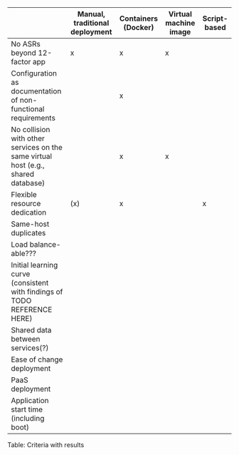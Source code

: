 | &nbsp; | Manual, traditional deployment | Containers (Docker) | Virtual machine image | Script-based |
| ---------------------------------------- | ----------- | ---------- | --------- | -------- |
| No ASRs beyond 12-factor app                                                            | x | x | x |   |
| Configuration as documentation of non-functional requirements                           |   | x |   |   |
| No collision with other services on the same virtual host (e.g., shared database)       |   | x | x |   |
| Flexible resource dedication                                                            |(x)| x |   | x |
| Same-host duplicates
| Load balance-able???
| Initial learning curve (consistent with findings of TODO REFERENCE HERE)
| Shared data between services(?)
| Ease of change deployment
| PaaS deployment
| Application start time (including boot)

Table: Criteria with results
